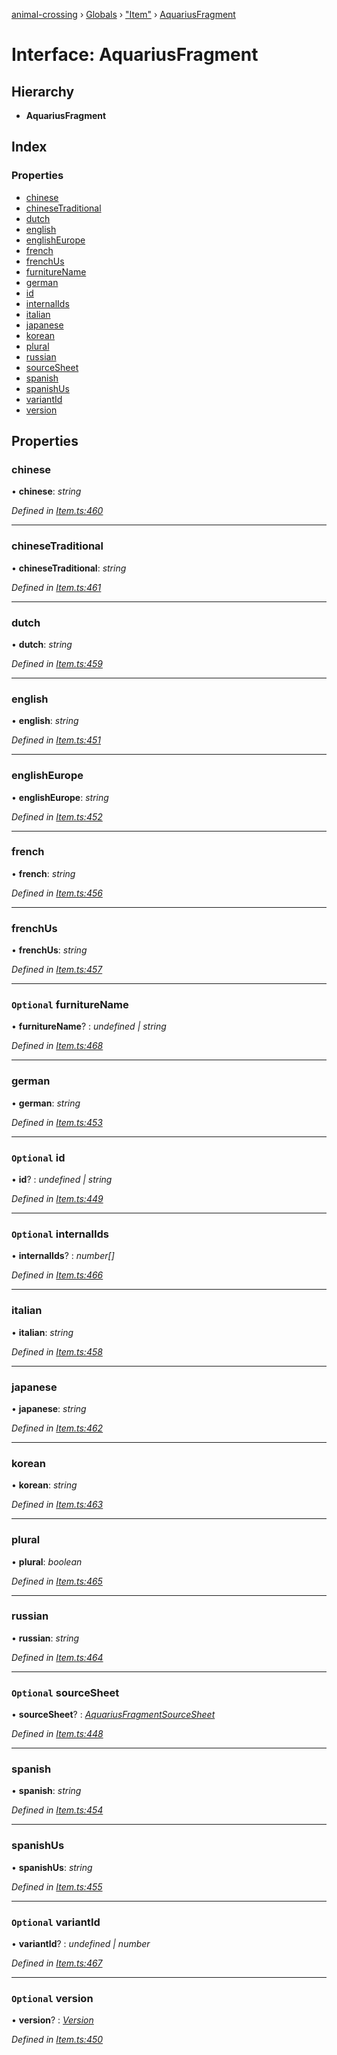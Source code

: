[animal-crossing](../README.md) › [Globals](../globals.md) › ["Item"](../modules/_item_.md) › [AquariusFragment](_item_.aquariusfragment.md)

# Interface: AquariusFragment

## Hierarchy

* **AquariusFragment**

## Index

### Properties

* [chinese](_item_.aquariusfragment.md#chinese)
* [chineseTraditional](_item_.aquariusfragment.md#chinesetraditional)
* [dutch](_item_.aquariusfragment.md#dutch)
* [english](_item_.aquariusfragment.md#english)
* [englishEurope](_item_.aquariusfragment.md#englisheurope)
* [french](_item_.aquariusfragment.md#french)
* [frenchUs](_item_.aquariusfragment.md#frenchus)
* [furnitureName](_item_.aquariusfragment.md#optional-furniturename)
* [german](_item_.aquariusfragment.md#german)
* [id](_item_.aquariusfragment.md#optional-id)
* [internalIds](_item_.aquariusfragment.md#optional-internalids)
* [italian](_item_.aquariusfragment.md#italian)
* [japanese](_item_.aquariusfragment.md#japanese)
* [korean](_item_.aquariusfragment.md#korean)
* [plural](_item_.aquariusfragment.md#plural)
* [russian](_item_.aquariusfragment.md#russian)
* [sourceSheet](_item_.aquariusfragment.md#optional-sourcesheet)
* [spanish](_item_.aquariusfragment.md#spanish)
* [spanishUs](_item_.aquariusfragment.md#spanishus)
* [variantId](_item_.aquariusfragment.md#optional-variantid)
* [version](_item_.aquariusfragment.md#optional-version)

## Properties

###  chinese

• **chinese**: *string*

*Defined in [Item.ts:460](https://github.com/Norviah/animal-crossing/blob/ac736df/module/types/Item.ts#L460)*

___

###  chineseTraditional

• **chineseTraditional**: *string*

*Defined in [Item.ts:461](https://github.com/Norviah/animal-crossing/blob/ac736df/module/types/Item.ts#L461)*

___

###  dutch

• **dutch**: *string*

*Defined in [Item.ts:459](https://github.com/Norviah/animal-crossing/blob/ac736df/module/types/Item.ts#L459)*

___

###  english

• **english**: *string*

*Defined in [Item.ts:451](https://github.com/Norviah/animal-crossing/blob/ac736df/module/types/Item.ts#L451)*

___

###  englishEurope

• **englishEurope**: *string*

*Defined in [Item.ts:452](https://github.com/Norviah/animal-crossing/blob/ac736df/module/types/Item.ts#L452)*

___

###  french

• **french**: *string*

*Defined in [Item.ts:456](https://github.com/Norviah/animal-crossing/blob/ac736df/module/types/Item.ts#L456)*

___

###  frenchUs

• **frenchUs**: *string*

*Defined in [Item.ts:457](https://github.com/Norviah/animal-crossing/blob/ac736df/module/types/Item.ts#L457)*

___

### `Optional` furnitureName

• **furnitureName**? : *undefined | string*

*Defined in [Item.ts:468](https://github.com/Norviah/animal-crossing/blob/ac736df/module/types/Item.ts#L468)*

___

###  german

• **german**: *string*

*Defined in [Item.ts:453](https://github.com/Norviah/animal-crossing/blob/ac736df/module/types/Item.ts#L453)*

___

### `Optional` id

• **id**? : *undefined | string*

*Defined in [Item.ts:449](https://github.com/Norviah/animal-crossing/blob/ac736df/module/types/Item.ts#L449)*

___

### `Optional` internalIds

• **internalIds**? : *number[]*

*Defined in [Item.ts:466](https://github.com/Norviah/animal-crossing/blob/ac736df/module/types/Item.ts#L466)*

___

###  italian

• **italian**: *string*

*Defined in [Item.ts:458](https://github.com/Norviah/animal-crossing/blob/ac736df/module/types/Item.ts#L458)*

___

###  japanese

• **japanese**: *string*

*Defined in [Item.ts:462](https://github.com/Norviah/animal-crossing/blob/ac736df/module/types/Item.ts#L462)*

___

###  korean

• **korean**: *string*

*Defined in [Item.ts:463](https://github.com/Norviah/animal-crossing/blob/ac736df/module/types/Item.ts#L463)*

___

###  plural

• **plural**: *boolean*

*Defined in [Item.ts:465](https://github.com/Norviah/animal-crossing/blob/ac736df/module/types/Item.ts#L465)*

___

###  russian

• **russian**: *string*

*Defined in [Item.ts:464](https://github.com/Norviah/animal-crossing/blob/ac736df/module/types/Item.ts#L464)*

___

### `Optional` sourceSheet

• **sourceSheet**? : *[AquariusFragmentSourceSheet](../enums/_item_.aquariusfragmentsourcesheet.md)*

*Defined in [Item.ts:448](https://github.com/Norviah/animal-crossing/blob/ac736df/module/types/Item.ts#L448)*

___

###  spanish

• **spanish**: *string*

*Defined in [Item.ts:454](https://github.com/Norviah/animal-crossing/blob/ac736df/module/types/Item.ts#L454)*

___

###  spanishUs

• **spanishUs**: *string*

*Defined in [Item.ts:455](https://github.com/Norviah/animal-crossing/blob/ac736df/module/types/Item.ts#L455)*

___

### `Optional` variantId

• **variantId**? : *undefined | number*

*Defined in [Item.ts:467](https://github.com/Norviah/animal-crossing/blob/ac736df/module/types/Item.ts#L467)*

___

### `Optional` version

• **version**? : *[Version](../enums/_item_.version.md)*

*Defined in [Item.ts:450](https://github.com/Norviah/animal-crossing/blob/ac736df/module/types/Item.ts#L450)*
